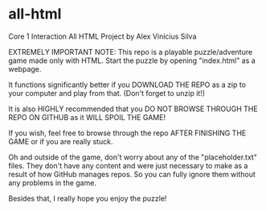 # all-html
Core 1 Interaction All HTML Project by Alex Vinicius Silva

EXTREMELY IMPORTANT NOTE: This repo is a playable puzzle/adventure game made only with HTML. Start the puzzle by opening "index.html" as a webpage.

It functions significantly better if you DOWNLOAD THE REPO as a zip to your computer and play from that. (Don't forget to unzip it!)

It is also HIGHLY recommended that you DO NOT BROWSE THROUGH THE REPO ON GITHUB as it WILL SPOIL THE GAME!

If you wish, feel free to browse through the repo AFTER FINISHING THE GAME or if you are really stuck.

Oh and outside of the game, don't worry about any of the "placeholder.txt" files. They don't have any content and were just necessary
to make as a result of how GitHub manages repos. So you can fully ignore them without any problems in the game. 

Besides that, I really hope you enjoy the puzzle!
